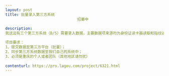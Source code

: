 ```yaml
---                
layout: post       
title: 批量录入第三方系统
                                招募中
           
description: 
我这边有三个第三方系统（B/S）需要录入数据，主要数据项来源均为身份证读卡器读取和指纹读取以及摄像头取照得来；现在想要将三个系统集中管理录入操作，并具备同步第三方系统数据到我们自己的系统来；（注：系统包含账号密码加密狗）

项目要求：
1、提交数据至第三方平台（批量）；
2、同步第三方系统数据至我们自己的系统中；
3、必须是重庆的个人或者团队（其他地区请勿扰）
     
contenturl: https://pro.lagou.com/project/6321.html      
---                 
```

